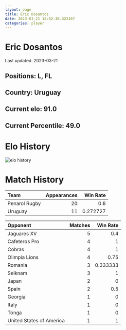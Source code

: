 ```yaml
---  
layout: page  
title: Eric Dosantos  
date: 2023-03-21 18:52:38.323107  
categories: player  
---
```

# Eric Dosantos


Last updated: 2023-03-21
## Positions: L, FL

## Country: Uruguay

## Current elo: 91.0

## Current Percentile: 49.0

# Elo History


![elo history](history_EricDosantos.png)
# Match History


| Team          |   Appearances |   Win Rate |
|:--------------|--------------:|-----------:|
| Penarol Rugby |            20 |   0.8      |
| Uruguay       |            11 |   0.272727 |

| Opponent                 |   Matches |   Win Rate |
|:-------------------------|----------:|-----------:|
| Jaguares XV              |         5 |   0.4      |
| Cafeteros Pro            |         4 |   1        |
| Cobras                   |         4 |   1        |
| Olimpia Lions            |         4 |   0.75     |
| Romania                  |         3 |   0.333333 |
| Selknam                  |         3 |   1        |
| Japan                    |         2 |   0        |
| Spain                    |         2 |   0.5      |
| Georgia                  |         1 |   0        |
| Italy                    |         1 |   0        |
| Tonga                    |         1 |   0        |
| United States of America |         1 |   1        |
